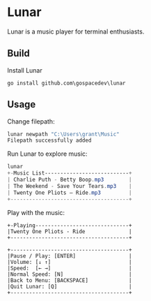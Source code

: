 # Lunar

Lunar is a music player for terminal enthusiasts.

## Build

Install Lunar

```
go install github.com\gospacedev\lunar
```

## Usage
Change filepath:

```powershell
lunar newpath "C:\Users\grant\Music"
Filepath successfully added
```

Run Lunar to explore music:

```powershell
lunar
+-Music List---------------------------+
| Charlie Puth - Betty Boop.mp3        |
| The Weekend - Save Your Tears.mp3    |
| Twenty One Pliots — Ride.mp3         |
+--------------------------------------+
```

Play with the music:
```
+-Playing------------------------------+
|Twenty One Pliots - Ride              |
+--------------------------------------+

+--------------------------------------+
|Pause / Play: [ENTER]                 |
|Volume: [↓ ↑]                         |
|Speed:  [← →]                         |
|Normal Speed: [N]                     |
|Back to Menu: [BACKSPACE]             |
|Quit Lunar: [Q]                       |
+--------------------------------------+
```
